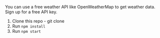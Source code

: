 You can use a free weather API like OpenWeatherMap to get weather data. Sign up for a free API key.

1. Clone this repo - git clone
2. Run `npm install`
3. Run `npm start`

